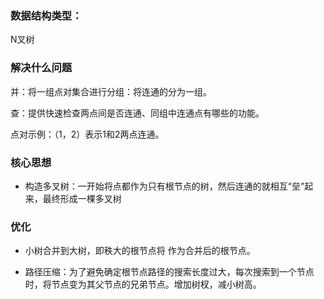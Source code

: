 ### 数据结构类型：

N叉树

### 解决什么问题

并：将一组点对集合进行分组：将连通的分为一组。

查：提供快速检查两点间是否连通、同组中连通点有哪些的功能。

点对示例：（1，2）表示1和2两点连通。

### 核心思想

- 构造多叉树：一开始将点都作为只有根节点的树，然后连通的就相互“垒”起来，最终形成一棵多叉树

### 优化

- 小树合并到大树，即秩大的根节点将 作为合并后的根节点。

- 路径压缩：为了避免确定根节点路径的搜索长度过大，每次搜索到一个节点时，将节点变为其父节点的兄弟节点。增加树杈，减小树高。



